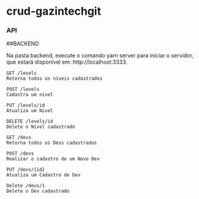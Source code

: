 # crud-gazintechgit


### API

##BACKEND

Na pasta backend, execute o comando yarn server para iniciar o servidor,
que estará disponivel em: http://localhost:3333.


```
GET /levels
Retorna todos os niveis cadastrados
```
```
POST /levels
Cadastra um nivel
```
```
PUT /levels/id
Atualiza um Nivel
```
```
DELETE /levels/id
Delete o Nivel cadastrado
```
```
GET /devs
Retorna todos os Devs cadastrados
```
```
POST /devs
Realizar o cadastro de um Novo Dev
```
```
PUT /devs/{id}
Atualiza um Cadastro de Dev
```
```
Delete /devs/1
Delete o Dev cadastrado
```
